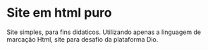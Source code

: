 
# Site em html puro

Site simples, para fins didaticos.
Utilizando apenas a linguagem de marcação Html, site para desafio da plataforma Dio.
